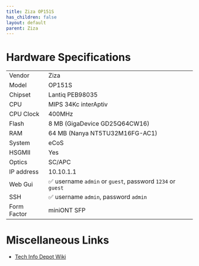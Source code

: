 ```yaml
---
title: Ziza OP151S
has_children: false
layout: default
parent: Ziza
---
```


# Hardware Specifications

|             |                                                            |
| ----------- | ---------------------------------------------------------- |
| Vendor      | Ziza                                                       |
| Model       | OP151S                                                     |
| Chipset     | Lantiq PEB98035                                            |
| CPU         | MIPS 34Kc interAptiv                                       |
| CPU Clock   | 400MHz                                                     |
| Flash       | 8 MB (GigaDevice GD25Q64CW16)                              |
| RAM         | 64 MB (Nanya NT5TU32M16FG-AC1)                             |
| System      | eCoS                                                       |
| HSGMII      | Yes                                                        |
| Optics      | SC/APC                                                     |
| IP address  | 10.10.1.1                                                  |
| Web Gui     | ✅ username `admin` or `guest`, password `1234` or `guest` |
| SSH         | ✅ username `admin`, password `admin`                      |
| Form Factor | miniONT SFP                                                |

# Miscellaneous Links

- [Tech Info Depot Wiki](http://en.techinfodepot.shoutwiki.com/wiki/ZISA_OP151S)


